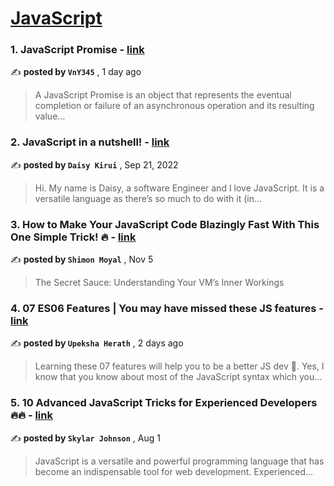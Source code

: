 
<h1><a href=https://medium.com/tag/javascript-development/recommended target="_blank" rel="noopener noreferrer">JavaScript</a></h1>
<h3>1. JavaScript Promise - <a href=https://medium.com/@vny345/javascript-promise-89fdf2336d3e?source=tag_recommended_feed---------0-84----------javascript_development----------c44a5a74_54b5_4800_92b9_e1b6bc5dca89------- target="_blank" rel="noopener noreferrer">link</a></h3>

✍️ **posted by `VnY345`** <date> , 1 day ago</date>

<blockquote>A JavaScript Promise is an object that represents the eventual completion or failure of an asynchronous operation and its resulting value…</blockquote>

<h3>2. JavaScript in a nutshell! - <a href=https://medium.com/@daisykirui/javascript-in-a-nutshell-669dab5b6e78?source=tag_recommended_feed---------1-107----------javascript_development----------c44a5a74_54b5_4800_92b9_e1b6bc5dca89------- target="_blank" rel="noopener noreferrer">link</a></h3>

✍️ **posted by `Daisy Kirui`** <date> , Sep 21, 2022</date>

<blockquote>Hi. My name is Daisy, a software Engineer and I love JavaScript. It is a versatile language as there’s so much to do with it (in…</blockquote>

<h3>3. How to Make Your JavaScript Code Blazingly Fast With This One Simple Trick! 🔥 - <a href=https://medium.com/javascript-in-plain-english/how-to-make-your-javascript-code-blazingly-fast-with-this-one-simple-trick-92c53adbf1a1?source=tag_recommended_feed---------2-85----------javascript_development----------c44a5a74_54b5_4800_92b9_e1b6bc5dca89------- target="_blank" rel="noopener noreferrer">link</a></h3>

✍️ **posted by `Shimon Moyal`** <date> , Nov 5</date>

<blockquote>The Secret Sauce: Understanding Your VM’s Inner Workings</blockquote>

<h3>4. 07 ES06 Features | You may have missed these JS features - <a href=https://medium.com/stackademic/07-es06-features-you-may-have-missed-these-js-features-771b28fcd256?source=tag_recommended_feed---------3-84----------javascript_development----------c44a5a74_54b5_4800_92b9_e1b6bc5dca89------- target="_blank" rel="noopener noreferrer">link</a></h3>

✍️ **posted by `Upeksha Herath`** <date> , 2 days ago</date>

<blockquote>Learning these 07 features will help you to be a better JS dev 🤩. Yes, I know that you know about most of the JavaScript syntax which you…</blockquote>

<h3>5. 10 Advanced JavaScript Tricks for Experienced Developers 🔥🔥 - <a href=https://medium.com/@codegirljs/10-advanced-javascript-tricks-for-experienced-developers-7e42b5b37d83?source=tag_recommended_feed---------4-85----------javascript_development----------c44a5a74_54b5_4800_92b9_e1b6bc5dca89------- target="_blank" rel="noopener noreferrer">link</a></h3>

✍️ **posted by `Skylar Johnson`** <date> , Aug 1</date>

<blockquote>JavaScript is a versatile and powerful programming language that has become an indispensable tool for web development. Experienced…</blockquote>


